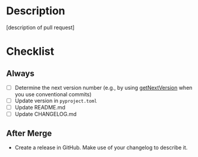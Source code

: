# Description
[description of pull request]

# Checklist

## Always
* [ ] Determine the next version number (e.g., by using [getNextVersion](https://github.com/thenativeweb/get-next-version) when you use conventional commits)
* [ ] Update version in `pyproject.toml`
* [ ] Update README.md
* [ ] Update CHANGELOG.md

## After Merge
* Create a release in GitHub. Make use of your changelog to describe it.
